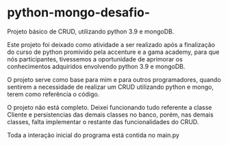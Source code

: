 # python-mongo-desafio-
Projeto básico de CRUD, utilizando python 3.9 e mongoDB.

Este projeto foi deixado como atividade a ser realizado após a finalização do curso de python promivido pela accenture e a gama academy, para que nós participantes, tivessemos a oportunidade de aprimorar os conhecimentos adquiridos envolvendo python 3.9 e mongoDB.

O projeto serve como base para mim e para outros programadores, quando sentirem a necessidade de realizar um CRUD utilizando python e mongo, terem como referência o código.

O projeto não está completo. Deixei funcionando tudo referente a classe Cliente e persistencias das demais classes no banco, porém, nas demais classes, falta implementar o restante das funcionalidades do CRUD.

Toda a interação inicial do programa está contida no main.py
